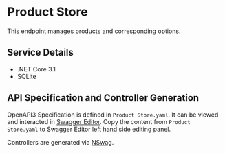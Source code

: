 # Product Store
This endpoint manages products and corresponding options. 

## Service Details
* .NET Core 3.1
* SQLite

## API Specification and Controller Generation
OpenAPI3 Specification is defined in `Product Store.yaml`. It can be viewed and interacted in [Swagger Editor](https://editor.swagger.io/). 
Copy the content from `Product Store.yaml` to Swagger Editor left hand side editing panel. 

Controllers are generated via [NSwag](https://github.com/RicoSuter/NSwag).
